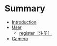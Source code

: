 # Summary

* [Introduction](/README.md)
* [User](/user.md)
  * [register［注册］](registerff3b-zhu-ce-ff3d.md)
* [Camera](camera.md)



